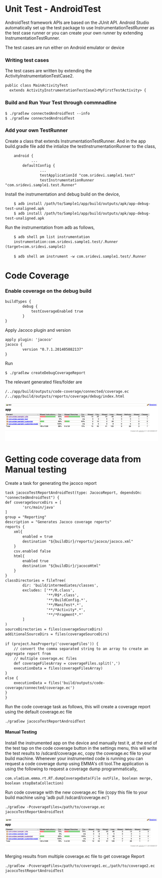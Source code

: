 Unit Test - AndroidTest
=======================

AndroidTest framework APIs are based on the JUnit API. Android Studio automatically set up the test package to use InstrumentationTestRunner as the test case runner or you can create your own runner by extending InstrumentationTestRunner.

The test cases are run either on Android emulator or device

### Writing test cases

The test cases are written by extending the ActivityInstrumentationTestCase2.

	public class MainActivityTest
      extends ActivityInstrumentationTestCase2<MyFirstTestActivity> {


### Build and Run Your Test through commnadline

	$ ./gradlew connectedAndroidTest --info
	$ ./gradlew connectedAndroidTest

### Add your own TestRunner

Create a class that extends InstrumentationTestRunner.
And in the app build.gradle file add the intialize the testInstrumentationRunner to the class,
	    
	    android {
				...
    		defaultConfig {
     				...
					testApplicationId "com.sridevi.sample1.test"
        			testInstrumentationRunner "com.sridevi.sample1.test.Runner"

Install the instrumentation and debug build on the device,

		$ adb install /path/to/Sample1/app/build/outputs/apk/app-debug-test-unaligned.apk 
		$ adb install /path/to/Sample1/app/build/outputs/apk/app-debug-test-unaligned.apk 
		
Run the instrumentation from adb as follows,
		
		$ adb shell pm list instrumentation
		instrumentation:com.sridevi.sample1.test/.Runner (target=com.sridevi.sample1)
		
		$ adb shell am instrument -w com.sridevi.sample1.test/.Runner

Code Coverage
=============


### Enable coverage on the debug build 

	buildTypes {
    		debug {
        		testCoverageEnabled true
    		}
	}
	
Apply Jacoco plugin and version

	apply plugin: 'jacoco'
	jacoco {
    		version "0.7.1.201405082137"
	}
		
Run

	$ ./gradlew createDebugCoverageReport

The relevant generated files/folder are

	/../app/build/outputs/code-coverage/connected/coverage.ec 
	/../app/build/outputs/reports/coverage/debug/index.html 
	
![](https://github.com/srideviaishwariya/Automation-Tools-for-Android/blob/master/Sample1/screenshots/unittest_coverage.png)
	
Getting code coverage data from Manual testing
===============================================

Create a task for generating the jacoco report

	task jacocoTestReportAndroidTest(type: JacocoReport, dependsOn: "connectedAndroidTest") {
    def coverageSourceDirs = [
            'src/main/java'
    ]
    group = "Reporting"
    description = "Generates Jacoco coverage reports"
    reports {
        xml{
            enabled = true
            destination "${buildDir}/reports/jacoco/jacoco.xml"
        }
        csv.enabled false
        html{
            enabled true
            destination "${buildDir}/jacocoHtml"
        }
    }
    classDirectories = fileTree(
            dir: 'build/intermediates/classes',
            excludes: ['**/R.class',
                       '**/R$*.class',
                       '**/BuildConfig.*',
                       '**/Manifest*.*',
                       '**/*Activity*.*',
                       '**/*Fragment*.*'
            ]
    )
    sourceDirectories = files(coverageSourceDirs)
    additionalSourceDirs = files(coverageSourceDirs)

    if (project.hasProperty('coverageFiles')) {
        // convert the comma separated string to an array to create an aggregate report from
        // multiple coverage.ec files
        def coverageFilesArray = coverageFiles.split(',')
        executionData = files(coverageFilesArray)
    }
    else {
        executionData = files('build/outputs/code-coverage/connected/coverage.ec')
    }
    }
    

Run the code coverage task as follows, this will create a coverage report using the default coverage.ec file

	./gradlew jacocoTestReportAndroidTest

#### Manual Testing 

Install the instrumented app on the device and manually test it, at the end of the test tap on the code coverage button in the settings menu, this will write the test results to /sdcard/coverage.ec, copy the coverage.ec file to your build machine. Whenever your instrumented code is running you can request a code coverage dump using EMMA's ctl tool.The application is using the following to request a coverage dump programmatically,

	com.vladium.emma.rt.RT.dumpCoverageData(File outFile, boolean merge, boolean stopDataCollection)
	
Run code coverage with the new coverage.ec file (copy this file to your build machine using 'adb pull /sdcard/coverage.ec')
		
	./gradlew -PcoverageFiles=/path/to/coverage.ec jacocoTestReportAndroidTest

![](https://github.com/srideviaishwariya/Automation-Tools-for-Android/blob/master/Sample1/screenshots/manual_coverage.png)

Merging results from multiple coverage.ec file to get coverage Report

	./gradlew -PcoverageFiles=/path/to/coverage1.ec,/path/to/coverage2.ec jacocoTestReportAndroidTest
